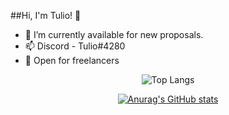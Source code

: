 
##Hi, I'm Tulio! 👋

  - :briefcase: I’m currently available for new proposals.
  - 📫 Discord - Tulio#4280
  - :briefcase: Open for freelancers
<div align="center">
  
  ![Top Langs](https://github-readme-stats.vercel.app/api/top-langs/?username=tuliodev&hide=css,scss,html&theme=dark)

  [![Anurag's GitHub stats](https://github-readme-stats.vercel.app/api?username=tuliodev&show_icons=true&theme=dark)](https://github.com/anuraghazra/github-readme-stats)
</div>
